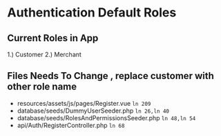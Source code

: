 # Authentication Default Roles

## Current Roles in App

1.) Customer
2.) Merchant

## Files Needs To Change , replace customer with other role name

- resources/assets/js/pages/Register.vue `ln 209`
- database/seeds/DummyUserSeeder.php `ln 26,ln 40`
- database/seeds/RolesAndPermissionsSeeder.php `ln 48,ln 54`
- api/Auth/RegisterController.php `ln 68`
